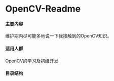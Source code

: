 # OpenCV-Readme

#### 主要内容
维护期内尽可能多地说一下我接触到的OpenCV知识。       


#### 适用人群
OpenCV的学习及初级开发       

#### 目录结构